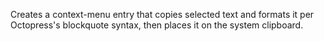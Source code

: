 Creates a context-menu entry that copies selected text and formats it per Octopress's blockquote syntax, then places it on the system clipboard.